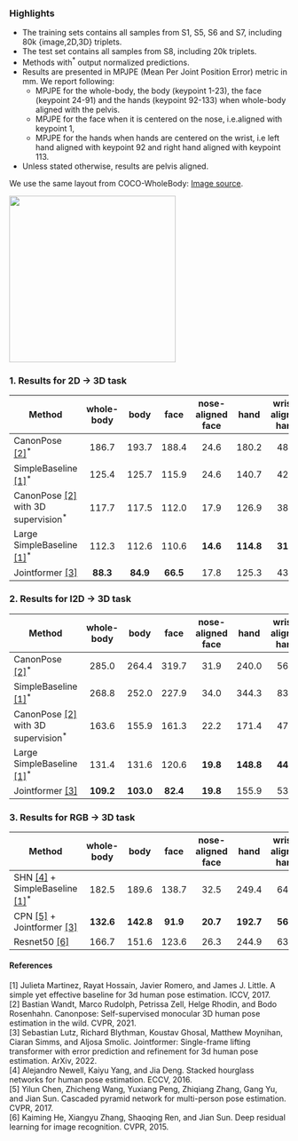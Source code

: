 
### Highlights

- The training sets contains all samples from S1, S5, S6 and S7, including 80k {image,2D,3D} triplets.
- The test set contains all samples from S8, including 20k triplets. 
- Methods with<sup>*</sup> output normalized predictions.
- Results are presented in MPJPE (Mean Per Joint Position Error) metric in mm. We report following:
    - MPJPE for the whole-body, the body (keypoint 1-23), the face (keypoint 24-91) and the hands (keypoint 92-133) when whole-body aligned with the pelvis. 
    - MPJPE for the face when it is centered on the nose, i.e.aligned with keypoint 1,
    - MPJPE for the hands when hands are centered on the wrist, i.e left hand aligned with keypoint 92 and right hand aligned with keypoint 113.
- Unless stated otherwise, results are pelvis aligned.

We use the same layout from COCO-WholeBody: [Image source](https://github.com/jin-s13/COCO-WholeBody).

<img src="imgs/Fig2_anno.png" width="300" height="300">


### 1. Results for 2D &rarr; 3D task

| Method | whole-body | body | face  | nose-aligned face | hand | wrist-aligned hand | ckpt |
|--------|:------------:|:------:|:-------:|:-------------------:|:------:|:--------------------:|:--------------------:| 
CanonPose [[2]](#2)<sup>*</sup> | 186.7 | 193.7 | 188.4 | 24.6 | 180.2 | 48.9 | [ckpt](https://drive.google.com/file/d/1TtQFblFMqcHKKFbS20G1wSZU8uyep9OE/view?usp=share_link) |
SimpleBaseline [[1]](#1)<sup>*</sup> | 125.4 | 125.7 | 115.9 | 24.6 | 140.7 | 42.5 | [ckpt](https://drive.google.com/file/d/1buK04biyaCUtPFK4TbjsBgMNI5E624tT/view?usp=share_link)  |
CanonPose [[2]](#2) with 3D supervision<sup>*</sup> | 117.7 | 117.5 | 112.0 | 17.9 | 126.9 | 38.3 | [ckpt](https://drive.google.com/file/d/1oTPHHSCKGW3I8oajXWo1P1J-TA-bySFA/view?usp=share_link)  |
Large SimpleBaseline [[1]](#1)<sup>*</sup> | 112.3 | 112.6 | 110.6 | **14.6** | **114.8**| **31.7** | [ckpt](https://drive.google.com/file/d/1L4ez71hkSNdZrViaGtCzrVpFuzbBMIcm/view?usp=share_link) |
Jointformer [[3]](#3) | **88.3** | **84.9** | **66.5** | 17.8 | 125.3 | 43.7 | [ckpt](https://drive.google.com/drive/folders/1cNbb8y7OgX0n-z3lBvBsDMs5cGloJ6U1?usp=sharing) |


### 2. Results for I2D &rarr; 3D task

| Method | whole-body | body | face  | nose-aligned face | hand | wrist-aligned hand | ckpt |
|--------|:------------:|:------:|:-------:|:-------------------:|:------:|:--------------------:|:--------------------:|
CanonPose [[2]](#2)<sup>*</sup> | 285.0 | 264.4 | 319.7 | 31.9 | 240.0 | 56.2 | [ckpt](https://drive.google.com/file/d/1AwtkRchJQ3Xz6QMPsK-5IZZQbc4kqHGF/view?usp=share_link) |
SimpleBaseline [[1]](#1)<sup>*</sup> | 268.8 | 252.0 | 227.9 | 34.0 | 344.3 | 83.4 | [ckpt](https://drive.google.com/file/d/1UatY3W2Q99t8J1SR3VUAeHMbF7ozyuOC/view?usp=share_link) |
CanonPose [[2]](#2) with 3D supervision<sup>*</sup> | 163.6 | 155.9 | 161.3 | 22.2 | 171.4 | 47.4 | [ckpt](https://drive.google.com/file/d/1Yt1NDgBVjGBwRnwYNJzlJYyhXlImtDnq/view?usp=share_link) |
Large SimpleBaseline [[1]](#1)<sup>*</sup> | 131.4 | 131.6 | 120.6 | **19.8** | **148.8** | **44.8** | [ckpt](https://drive.google.com/file/d/18M4jO8y3EOdzXida91_KZ12yS2LIJSO4/view?usp=share_link) |
Jointformer [[3]](#3) | **109.2** | **103.0** | **82.4** | **19.8** | 155.9 | 53.5 | [ckpt](https://drive.google.com/drive/folders/12LxnhN0YkVwNusPRYLl7jZJCJ6yr5Vsb?usp=sharing) |
 

### 3. Results for RGB &rarr; 3D task

| Method | whole-body | body | face  | nose-aligned face | hand | wrist-aligned hand | ckpt |
|--------|:------------:|:------:|:-------:|:-------------------:|:------:|:--------------------:|:--------------------:|
SHN [[4]](#4) + SimpleBaseline [[1]](#1)<sup>*</sup> | 182.5 | 189.6 | 138.7 | 32.5 | 249.4 | 64.3 | [ckpt](https://drive.google.com/file/d/1keRMlvd3thiVBUKjhsK5P-W2zxiqoMEs/view?usp=share_link) [ckpt](https://drive.google.com/file/d/1SB65FznyoZtBbdB7ByK52yBja2KeSHHk/view?usp=share_link) |
CPN [[5]](#5) + Jointformer [[3]](#3) | **132.6** | **142.8** | **91.9** | **20.7** | **192.7** | **56.9** | [ckpt](https://drive.google.com/file/d/18AHTO09gAi_B64v_YRmLqIFVLNHjakCE/view?usp=share_link) [ckpt](https://drive.google.com/drive/folders/1h6mD6q1qONTxVJCF4XKYMh7ghl8DztWY?usp=sharing) |
Resnet50 [[6]](#6) | 166.7 | 151.6 | 123.6 | 26.3 | 244.9 | 63.1 | [ckpt](https://drive.google.com/file/d/1kcGltEJ86K1f9i2ZM31Omxvv13kfLwIr/view?usp=share_link) |


#### References
<a id="1">[1]</a> Julieta Martinez, Rayat Hossain, Javier Romero, and James J. Little. A simple yet effective baseline for 3d human pose estimation. ICCV, 2017. \
<a id="2">[2]</a> Bastian Wandt, Marco Rudolph, Petrissa Zell, Helge Rhodin, and Bodo Rosenhahn. Canonpose: Self-supervised monocular 3D human pose estimation in the wild. CVPR, 2021.  \
<a id="3">[3]</a> Sebastian Lutz, Richard Blythman, Koustav Ghosal, Matthew Moynihan, Ciaran Simms, and Aljosa Smolic. Jointformer: Single-frame lifting transformer with error prediction and refinement for 3d human pose estimation. ArXiv, 2022. \
<a id="4">[4]</a> Alejandro Newell, Kaiyu Yang, and Jia Deng. Stacked hourglass networks for human pose estimation. ECCV, 2016.\
<a id="5">[5]</a> Yilun Chen, Zhicheng Wang, Yuxiang Peng, Zhiqiang Zhang, Gang Yu, and Jian Sun. Cascaded pyramid network for multi-person pose estimation. CVPR, 2017.\
<a id="6">[6]</a> Kaiming He, Xiangyu Zhang, Shaoqing Ren, and Jian Sun. Deep residual learning for image recognition. CVPR, 2015.
